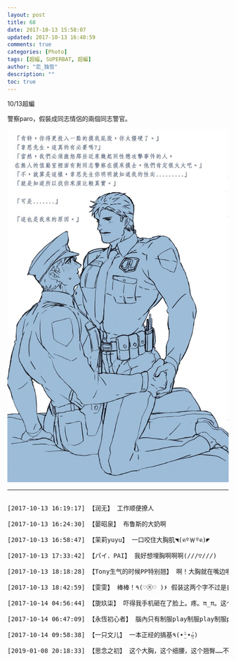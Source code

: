```yaml
---
layout: post
title: 68
date: 2017-10-13 15:58:07
updated: 2017-10-13 16:48:59
comments: true
categories: [Photo]
tags: [超蝠, SUPERBAT, 超蝙]
author: "恋_独哲"
description: ""
toc: true
---
```


<p dir="ltr"  >10/13超蝙</p> 
<p dir="ltr"  >警察paro，假裝成同志情侶的兩個同志警官。</p>

![](https://raw.githubusercontent.com/alicewish/maple50821/master/img_YW5MWVN1NEpoZFZudlZGV242NDBjQjFrc090bzZEMEpTQ2hCQVJUYitnTVdDVkNwNGgycFZRPT0.jpg)

---

<pre>

[2017-10-13 16:19:17] 【润无】 工作顺便撩人

[2017-10-13 16:24:30] 【晏昭泉】 布鲁斯的大奶啊

[2017-10-13 16:58:47] 【茉莉yuyu】 一口咬住大胸肌◥(ฅº￦ºฅ)◤

[2017-10-13 17:33:42] 【パイ．PAI】 我好想埋胸啊啊啊(///▽///)

[2017-10-13 18:18:28] 【Tony生气的时候PP特别翘】 啊！大胸就在嘴边啦！

[2017-10-13 18:42:59] 【雯雯】 棒棒！٩(♡㉨♡ )۶ 假装这两个字不过是自欺欺人

[2017-10-14 04:56:44] 【旎玖柒】 吓得我手机砸在了脸上。疼。π_π。这个大胆的想法让我幻肢一石更xxxxx

[2017-10-14 06:47:09] 【永恆初心者】 腦內只有制服play制服play制服play……

[2017-10-14 09:58:38] 【一只文儿】 一本正经的搞基٩(•̤̀ᵕ•̤́๑)

[2019-01-08 20:18:33] 【思念之初】 这个大胸，这个细腰，这个翘臀……不行了(▼皿▼#)，鼻血暴流

</pre>